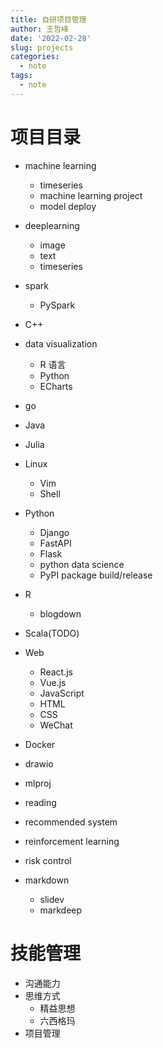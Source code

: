 ```yaml
---
title: 自研项目管理
author: 王哲峰
date: '2022-02-28'
slug: projects
categories:
  - note
tags:
  - note
---
```



# 项目目录

- machine learning
    * timeseries
    * machine learning project
    * model deploy
- deeplearning
    * image
    * text
    * timeseries
- spark
    * PySpark
- C++
- data visualization
    * R 语言
    * Python
    * ECharts
- go
- Java
- Julia
- Linux
    * Vim
    * Shell
- Python
    * Django
    * FastAPI
    * Flask
    * python data science
    * PyPI package build/release
- R
    * blogdown
- Scala(TODO)
- Web
    * React.js
    * Vue.js
    * JavaScript
    * HTML
    * CSS
    * WeChat
- Docker

- drawio
- mlproj
- reading
- recommended system
- reinforcement learning
- risk control
- markdown
    * slidev
    * markdeep

# 技能管理

- 沟通能力
- 思维方式
    * 精益思想
    * 六西格玛
- 项目管理
